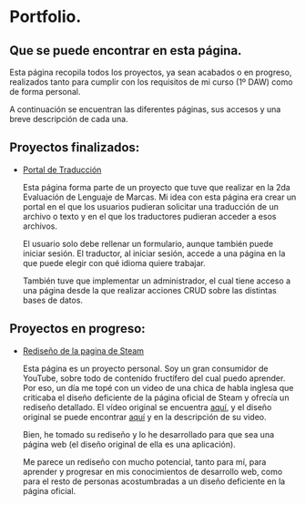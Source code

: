 # Portfolio.

## Que se puede encontrar en esta página.

Esta página recopila todos los proyectos, ya sean acabados o en progreso, realizados tanto para cumplir con los requisitos de mi curso (1º DAW) como de forma personal.

A continuación se encuentran las diferentes páginas, sus accesos y una breve descripción de cada una.

## Proyectos finalizados:

- [Portal de Traducción](https://catanduyago.github.io/Traduccion/Web/)
    
    Esta página forma parte de un proyecto que tuve que realizar en la 2da Evaluación de Lenguaje de Marcas. Mi idea con esta página era crear un portal en el que los usuarios pudieran solicitar una traducción de un archivo o texto y en el que los traductores pudieran acceder a esos archivos.

    El usuario solo debe rellenar un formulario, aunque también puede iniciar sesión. El traductor, al iniciar sesión, accede a una página en la que puede elegir con qué idioma quiere trabajar.

    También tuve que implementar un administrador, el cual tiene acceso a una página desde la que realizar acciones CRUD sobre las distintas bases de datos.

## Proyectos en progreso:

- [Rediseño de la pagina de Steam](https://catanduyago.github.io/Steam/store.html)


    Esta página es un proyecto personal. Soy un gran consumidor de YouTube, sobre todo de contenido fructífero del cual puedo aprender. Por eso, un día me topé con un video de una chica de habla inglesa que criticaba el diseño deficiente de la página oficial de Steam y ofrecía un rediseño detallado. El vídeo original se encuentra [aquí](https://www.youtube.com/watch?v=cDY2p1CTkPo), y el diseño original se puede encontrar [aquí](https://www.figma.com/file/DoO6aRMVQB0ZQt0TULkR4F/Steam-Redesign-(Community)?type=design&node-id=18-946&mode=design&t=yz55TpGb3pgrgAVI-0) y en la descripción de su video.

    Bien, he tomado su rediseño y lo he desarrollado para que sea una página web (el diseño original de ella es una aplicación).

    Me parece un rediseño con mucho potencial, tanto para mí, para aprender y progresar en mis conocimientos de desarrollo web, como para el resto de personas acostumbradas a un diseño deficiente en la página oficial.
